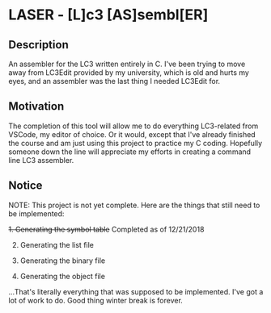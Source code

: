 # LASER - [**L**]c3 [**AS**]sembl[**ER**]

## Description

An assembler for the LC3 written entirely in C. I've been trying to move away from LC3Edit provided by my university, which is old and hurts my eyes, and an assembler was the last thing I needed LC3Edit for.

## Motivation

The completion of this tool will allow me to do everything LC3-related from VSCode, my editor of choice. Or it would, except that I've already finished the course and am just using this project to practice my C coding. Hopefully someone down the line will appreciate my efforts in creating a command line LC3 assembler.

## Notice

NOTE: This project is not yet complete. Here are the things that still need to be implemented:

~~1. Generating the symbol table~~ Completed as of 12/21/2018

2. Generating the list file
   
3. Generating the binary file
   
4. Generating the object file

...That's literally everything that was supposed to be implemented. I've got a lot of work to do. Good thing winter break is forever.